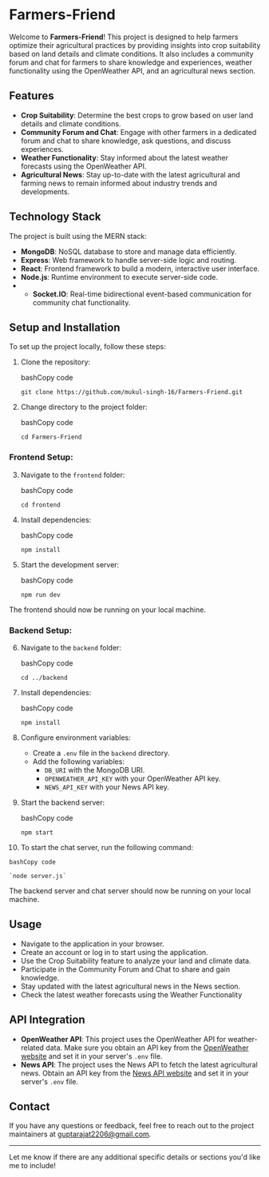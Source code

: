 
# Farmers-Friend

Welcome to **Farmers-Friend**! This project is designed to help farmers optimize their agricultural practices by providing insights into crop suitability based on land details and climate conditions. It also includes a community forum and chat for farmers to share knowledge and experiences, weather functionality using the OpenWeather API, and an agricultural news section.


## Features

-   **Crop Suitability**: Determine the best crops to grow based on user land details and climate conditions.
-   **Community Forum and Chat**: Engage with other farmers in a dedicated forum and chat to share knowledge, ask questions, and discuss experiences.
-   **Weather Functionality**: Stay informed about the latest weather forecasts using the OpenWeather API.
-   **Agricultural News**: Stay up-to-date with the latest agricultural and farming news to remain informed about industry trends and developments.

## Technology Stack

The project is built using the MERN stack:

-   **MongoDB**: NoSQL database to store and manage data efficiently.
-   **Express**: Web framework to handle server-side logic and routing.
-   **React**: Frontend framework to build a modern, interactive user interface.
-   **Node.js**: Runtime environment to execute server-side code.
- -   **Socket.IO**: Real-time bidirectional event-based communication for community chat functionality.

## Setup and Installation

To set up the project locally, follow these steps:

1.  Clone the repository:
    
    bashCopy code
    
    `git clone https://github.com/mukul-singh-16/Farmers-Friend.git` 
    
2.  Change directory to the project folder:
    
    bashCopy code
    
    `cd Farmers-Friend` 
    

### Frontend Setup:

3.  Navigate to the `frontend` folder:
    
    bashCopy code
    
    `cd frontend` 
    
4.  Install dependencies:
    
    bashCopy code
    
    `npm install` 
    
5.  Start the development server:
    
    bashCopy code
    
    `npm run dev` 
    

The frontend should now be running on your local machine.

### Backend Setup:

6.  Navigate to the `backend` folder:
    
    bashCopy code
    
    `cd ../backend` 
    
7.  Install dependencies:
    
    bashCopy code
    
    `npm install` 
    
8.  Configure environment variables:
    
    -   Create a `.env` file in the `backend` directory.
    -   Add the following variables:
        -   `DB_URI` with the MongoDB URI.
        -   `OPENWEATHER_API_KEY` with your OpenWeather API key.
        -   `NEWS_API_KEY` with your News API key.
9.  Start the backend server:
    
    bashCopy code
    
    `npm start` 
    
10.  To start the chat server, run the following command:
    
    bashCopy code
    
    `node server.js` 
    

The backend server and chat server should now be running on your local machine.


## Usage

-   Navigate to the application in your browser.
-   Create an account or log in to start using the application.
-   Use the Crop Suitability feature to analyze your land and climate data.
-   Participate in the Community Forum and Chat to share and gain knowledge.
-   Stay updated with the latest agricultural news in the News section.
-   Check the latest weather forecasts using the Weather Functionality



## API Integration

-   **OpenWeather API**: This project uses the OpenWeather API for weather-related data. Make sure you obtain an API key from the [OpenWeather website](https://openweathermap.org/api) and set it in your server's `.env` file.
-   **News API**: The project uses the News API to fetch the latest agricultural news. Obtain an API key from the [News API website](https://newsapi.org/s/india-news-api) and set it in your server's `.env` file.



## Contact

If you have any questions or feedback, feel free to reach out to the project maintainers at guptarajat2206@gmail.com.

----------

Let me know if there are any additional specific details or sections you'd like me to include!
